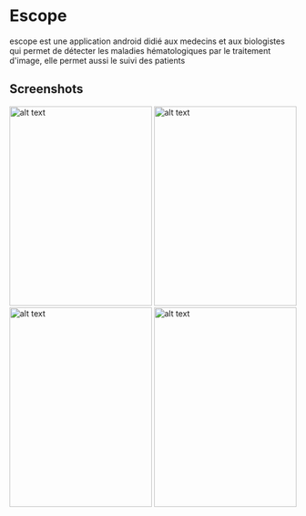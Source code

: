 # Escope

escope est une application android didié aux medecins et aux biologistes qui permet de détecter les maladies
hématologiques par le traitement d'image, elle permet aussi le suivi des patients

## Screenshots

<img src="https://user-images.githubusercontent.com/37215501/48899857-0cd75380-ee51-11e8-8b77-7e69a3c51f36.jpg" alt="alt text" width="250" height="350">

<img src="https://user-images.githubusercontent.com/37215501/48900859-dc44e900-ee53-11e8-8c11-fae03fd3cebc.png" alt="alt text" width="250" height="350" >

<img src="https://user-images.githubusercontent.com/37215501/48900895-fe3e6b80-ee53-11e8-99a2-0a234cfc51ee.png" alt="alt text" width="250" height="350">

<img src="https://user-images.githubusercontent.com/37215501/48903073-cab30f80-ee5a-11e8-877a-d6ebada92e12.jpg" alt="alt text" width="250" height="350">

